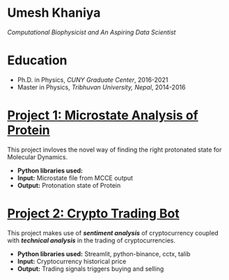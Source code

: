 # Umesh Khaniya
*Computational Biophysicist and An Aspiring Data Scientist* 

# Education
* Ph.D. in Physics, *CUNY Graduate Center*, 2016-2021
* Master in Physics, *Tribhuvan University, Nepal*, 2014-2016

# [Project 1: Microstate Analysis of Protein](https://github.com/umeshkhaniya/microstate_lysozyme_analysis)

This project invloves the novel way of finding the right protonated state for Molecular Dynamics.
* **Python libraries used:** 
* **Input:** Microstate file from MCCE output
* **Output:** Protonation state of Protein 

# [Project 2: Crypto Trading Bot](http://youtube.com/dataprofessor)

This project makes use of ***sentiment analysis*** of cryptocurrency coupled with ***technical analysis*** in the trading of cryptocurrencies.
* **Python libraries used:** Streamlit, python-binance, cctx, talib
* **Input:** Cryptocurrency historical price
* **Output:** Trading signals triggers buying and selling
